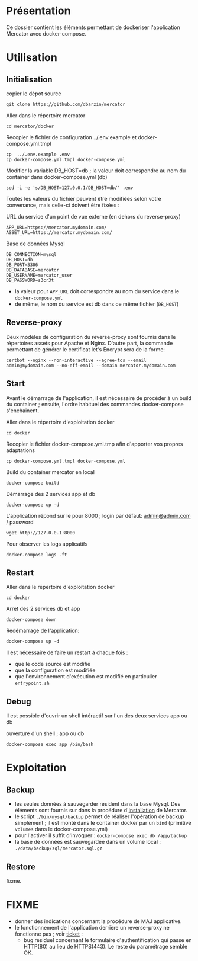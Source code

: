 # Présentation

Ce dossier contient les éléments permettant de dockeriser l'application Mercator avec docker-compose.

# Utilisation

## Initialisation

copier le dépot source

    git clone https://github.com/dbarzin/mercator

Aller dans le répertoire mercator

    cd mercator/docker

Recopier le fichier de configuration ../.env.example et docker-compose.yml.tmpl

    cp  ../.env.example .env
    cp docker-compose.yml.tmpl docker-compose.yml

Modifier la variable DB_HOST=db ; la valeur doit correspondre au nom du container dans docker-compose.yml (db)

    sed -i -e 's/DB_HOST=127.0.0.1/DB_HOST=db/' .env

Toutes les valeurs du fichier peuvent être modifiées selon votre convenance, mais celle-ci doivent être fixées :

URL du service d'un point de vue externe (en dehors du reverse-proxy)

    APP_URL=https://mercator.mydomain.com/
    ASSET_URL=https://mercator.mydomain.com/

Base de données Mysql

    DB_CONNECTION=mysql
    DB_HOST=db
    DB_PORT=3306
    DB_DATABASE=mercator
    DB_USERNAME=mercator_user
    DB_PASSWORD=s3cr3t

- la valeur pour `APP_URL` doit correspondre au nom du service dans le `docker-compose.yml`
- de même, le nom du service est db dans ce même fichier (`DB_HOST`)

## Reverse-proxy

Deux modèles de configuration du reverse-proxy sont fournis dans le répertoires assets pour Apache et Nginx. D'autre part, la commande permettant de générer le certificat let's Encrypt sera de la forme:

    certbot --nginx --non-interactive --agree-tos --email admin@mydomain.com --no-eff-email --domain mercator.mydomain.com

## Start

Avant le démarrage de l'application, il est nécessaire de procéder à un build du container ; ensuite, l'ordre habituel des commandes docker-compose s'enchainent.

Aller dans le répertoire d'exploitation docker

    cd docker

Recopier le fichier docker-compose.yml.tmp afin d'apporter vos propres adaptations

    cp docker-compose.yml.tmpl docker-compose.yml

Build du container mercator en local

    docker-compose build

Démarrage des 2 services app et db

    docker-compose up -d

L'application répond sur le pour 8000 ; login par défaut: admin@admin.com / password

    wget http://127.0.0.1:8000

Pour observer les logs applicatifs

    docker-compose logs -ft

## Restart

Aller dans le répertoire d'exploitation docker

    cd docker

Arret des 2 services db et app

    docker-compose down

Redémarrage de l'application:

    docker-compose up -d

Il est nécessaire de faire un restart à chaque fois :

- que le code source est modifié
- que la configuration est modifiée
- que l'environnement d'exécution est modifié en particulier `entrypoint.sh`

## Debug

Il est possible d'ouvrir un shell intéractif sur l'un des deux services app ou db

ouverture d'un shell ; app ou db

    docker-compose exec app /bin/bash

# Exploitation

## Backup

- les seules données à sauvegarder résident dans la base Mysql. Des éléments sont fournis sur dans la procédure d'[installation](https://github.com/dbarzin/mercator/blob/master/INSTALL.md) de Mercator.
- le script `./bin/mysql/backup` permet de réaliser l'opération de backup simplement ; il est monté dans le container docker par un `bind` (primitive `volumes` dans le docker-compose.yml)
- pour l'activer il suffit d'invoquer : `docker-compose exec db /app/backup`
- la base de données  est sauvegardée dans un volume local : `./data/backup/sql/mercator.sql.gz`

## Restore

fixme.

# FIXME

- donner des indications concernant la procédure de MAJ applicative.
- le fonctionnement de l'application derrière un reverse-proxy ne fonctionne pas ; voir [ticket](https://github.com/mqu/mercator/issues/1) :
  - bug résiduel concernant le formulaire d'authentification qui passe en HTTP(80) au lieu de HTTPS(443). Le reste du paramétrage semble OK.
